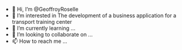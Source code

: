- 👋 Hi, I’m @GeoffroyRoselle
- 👀 I’m interested in The development of a business application for a transport training center
- 🌱 I’m currently learning ...
- 💞️ I’m looking to collaborate on ...
- 📫 How to reach me ...

<!---
GeoffroyRoselle/GeoffroyRoselle is a ✨ special ✨ repository because its `README.md` (this file) appears on your GitHub profile.
You can click the Preview link to take a look at your changes.
--->
